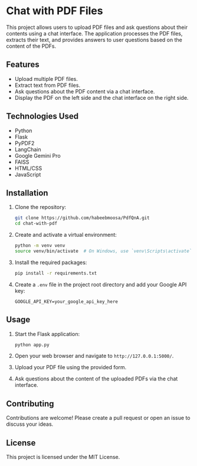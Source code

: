 # Chat with PDF Files

This project allows users to upload PDF files and ask questions about their contents using a chat interface. The application processes the PDF files, extracts their text, and provides answers to user questions based on the content of the PDFs.

## Features

- Upload multiple PDF files.
- Extract text from PDF files.
- Ask questions about the PDF content via a chat interface.
- Display the PDF on the left side and the chat interface on the right side.

## Technologies Used

- Python
- Flask
- PyPDF2
- LangChain
- Google Gemini Pro
- FAISS
- HTML/CSS
- JavaScript

## Installation

1. Clone the repository:

    ```bash
    git clone https://github.com/habeebmoosa/PdfQnA.git
    cd chat-with-pdf
    ```

2. Create and activate a virtual environment:

    ```bash
    python -m venv venv
    source venv/bin/activate  # On Windows, use `venv\Scripts\activate`
    ```

3. Install the required packages:

    ```bash
    pip install -r requirements.txt
    ```

4. Create a `.env` file in the project root directory and add your Google API key:

    ```
    GOOGLE_API_KEY=your_google_api_key_here
    ```

## Usage

1. Start the Flask application:

    ```bash
    python app.py
    ```

2. Open your web browser and navigate to `http://127.0.0.1:5000/`.

3. Upload your PDF file using the provided form.

4. Ask questions about the content of the uploaded PDFs via the chat interface.

## Contributing

Contributions are welcome! Please create a pull request or open an issue to discuss your ideas.

## License

This project is licensed under the MIT License.

